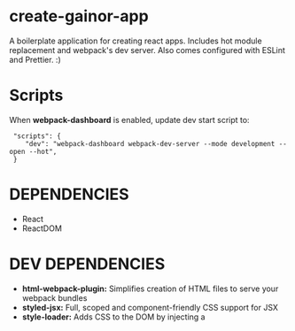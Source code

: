 # create-gainor-app

A boilerplate application for creating react apps. Includes hot module replacement and webpack's dev server. Also comes configured with ESLint and Prettier. :)

# Scripts

When **webpack-dashboard** is enabled, update dev start script to:

```javscript
 "scripts": {
    "dev": "webpack-dashboard webpack-dev-server --mode development --open --hot",
 }
```

# DEPENDENCIES

* React
* ReactDOM

# DEV DEPENDENCIES

* **html-webpack-plugin:** Simplifies creation of HTML files to serve your webpack bundles
* **styled-jsx:** Full, scoped and component-friendly CSS support for JSX
* **style-loader:** Adds CSS to the DOM by injecting a <style> tag
* **css-loader:** interprets @import and url() like import/require() and will resolve them.
* **file-loader:** instructs webpack to emit the required object as file and to return its public URL
* **image-webpack-loader:** Minify PNG, JPEG, GIF, SVG and WEBP images with imagemin
* **webpack-dashboard:** A CLI dashboard for webpack dev server
* **clean-webpack-plugin:** A webpack plugin to remove your build folder(s) before building
* **friendly-errors-webpack-plugin:** Recognizes certain classes of webpack errors and cleans, aggregates and prioritizes them to provide a better Developer Experience.

## webpack

To compile & bundle assets together into one file to serve to the browser

* **webpack:**
* **webpack-dev-server:**
  Use webpack with a development server that provides live reloading. This should be used for development only.
* **webpack-cli:** allows me to run webpack commands. Will use for the build script
* **dotenv-webpack:** dotenv-webpack wraps dotenv and Webpack.DefinePlugin. As such, it does a text replace in the resulting bundle for any instances of process.env.
* **webpack-manifest-plugin:** will generate a manifest.json file in your root output directory with a mapping of all source file names to their corresponding output file
* **extract-text-webpack-plugin@next:** Extract text from a bundle, or bundles, into a separate file: instead of inlining the CSS in JS, we create a separate style.css file that loads in parallel.

## babel

Turn ES6 (classes, imports, etc..) code into readable vanilla ES5

* **babel-core:** Babel compiler core.
* **babel-loader:** This package allows transpiling JavaScript files using Babel and webpack.
* **babel-preset-env:** Babel preset that automatically determines the Babel plugins you need based on your supported environments. Compiles ES6 and beyond.
* **babel-preset-react:** Transform JSX
* **babel-plugin-transform-class-properties:** https://reactjs.org/docs/handling-events.html

## INSTALL

npm i react react-dom prop-types styled-jsx dotenv-webpack

### webpack

npm i -D webpack webpack-dev-server webpack-cli css-loader style-loader html-webpack-plugin image-webpack-loader file-loader clean-webpack-plugin extract-text-webpack-plugin@next

### babel

npm i -D babel-core babel-loader babel-preset-env babel-preset-react babel-plugin-transform-class-properties

